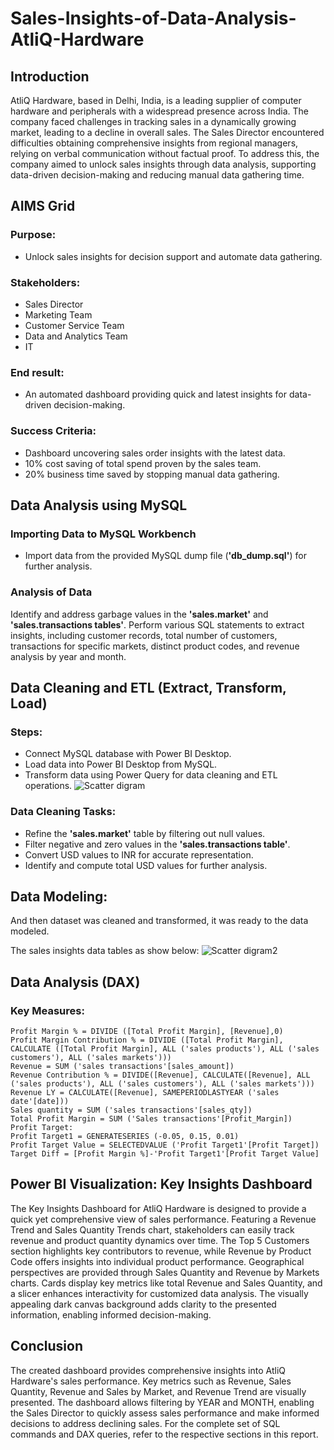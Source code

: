 # Sales-Insights-of-Data-Analysis-AtliQ-Hardware
## Introduction
AtliQ Hardware, based in Delhi, India, is a leading supplier of computer hardware and peripherals with a widespread presence across India. The company faced challenges in tracking sales in a dynamically growing market, leading to a decline in overall sales. The Sales Director encountered difficulties obtaining comprehensive insights from regional managers, relying on verbal communication without factual proof. To address this, the company aimed to unlock sales insights through data analysis, supporting data-driven decision-making and reducing manual data gathering time.

## AIMS Grid
### Purpose:
*   Unlock sales insights for decision support and automate data gathering.
### Stakeholders:
*   Sales Director
*   Marketing Team
*   Customer Service Team
*   Data and Analytics Team
*   IT
### End result:
*   An automated dashboard providing quick and latest insights for data-driven decision-making.
### Success Criteria:
*   Dashboard uncovering sales order insights with the latest data.
*   10% cost saving of total spend proven by the sales team.
*   20% business time saved by stopping manual data gathering.
  ## Data Analysis using MySQL
### Importing Data to MySQL Workbench
*   Import data from the provided MySQL dump file (**'db_dump.sql'**) for further analysis.
### Analysis of Data
Identify and address garbage values in the **'sales.market'** and **'sales.transactions tables'**.
Perform various SQL statements to extract insights, including customer records, total number of customers, transactions for specific markets, distinct product codes, and revenue analysis by year and month.
## Data Cleaning and ETL (Extract, Transform, Load)
### Steps:
*   Connect MySQL database with Power BI Desktop.
*   Load data into Power BI Desktop from MySQL.
*   Transform data using Power Query for data cleaning and ETL operations.
  ![Scatter digram](https://github.com/RatnaSingh007/Sales-Insights-of-Data-Analysis-AtliQ-Hardware/assets/146417100/bef6bb09-4abe-445a-9d97-53e34e2b869c)

### Data Cleaning Tasks:
*   Refine the **'sales.market'** table by filtering out null values.
*   Filter negative and zero values in the **'sales.transactions table'**.
*   Convert USD values to INR for accurate representation.
*   Identify and compute total USD values for further analysis.
## Data Modeling:
And then dataset was cleaned and transformed, it was ready to the data modeled.

The sales insights data tables as show below:
![Scatter digram2](https://github.com/RatnaSingh007/Sales-Insights-of-Data-Analysis-AtliQ-Hardware/assets/146417100/64ae199a-4fc4-4ef8-af01-14ce29ce425d)

  
## Data Analysis (DAX)
### Key Measures:
```
Profit Margin % = DIVIDE ([Total Profit Margin], [Revenue],0)
Profit Margin Contribution % = DIVIDE ([Total Profit Margin], CALCULATE ([Total Profit Margin], ALL ('sales products'), ALL ('sales customers'), ALL ('sales markets')))
Revenue = SUM ('sales transactions'[sales_amount])
Revenue Contribution % = DIVIDE([Revenue], CALCULATE([Revenue], ALL ('sales products'), ALL ('sales customers'), ALL ('sales markets')))
Revenue LY = CALCULATE([Revenue], SAMEPERIODLASTYEAR ('sales date'[date]))
Sales quantity = SUM ('sales transactions'[sales_qty])
Total Profit Margin = SUM ('Sales transactions'[Profit_Margin])
Profit Target:
Profit Target1 = GENERATESERIES (-0.05, 0.15, 0.01)
Profit Target Value = SELECTEDVALUE ('Profit Target1'[Profit Target])
Target Diff = [Profit Margin %]-'Profit Target1'[Profit Target Value]
```
## Power BI Visualization: Key Insights Dashboard

The Key Insights Dashboard for AtliQ Hardware is designed to provide a quick yet comprehensive view of sales performance. Featuring a Revenue Trend and Sales Quantity Trends chart, stakeholders can easily track revenue and product quantity dynamics over time. The Top 5 Customers section highlights key contributors to revenue, while Revenue by Product Code offers insights into individual product performance. Geographical perspectives are provided through Sales Quantity and Revenue by Markets charts. Cards display key metrics like total Revenue and Sales Quantity, and a slicer enhances interactivity for customized data analysis. The visually appealing dark canvas background adds clarity to the presented information, enabling informed decision-making.

## Conclusion
The created dashboard provides comprehensive insights into AtliQ Hardware's sales performance. Key metrics such as Revenue, Sales Quantity, Revenue and Sales by Market, and Revenue Trend are visually presented. The dashboard allows filtering by YEAR and MONTH, enabling the Sales Director to quickly assess sales performance and make informed decisions to address declining sales.
For the complete set of SQL commands and DAX queries, refer to the respective sections in this report.








